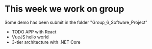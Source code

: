 # This week we work on group
Some demo has been submit in the folder "Group_6_Software_Project"

+ TODO APP with React
+ VueJS hello world
+ 3-tier architecture with .NET Core